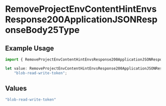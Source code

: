 # RemoveProjectEnvContentHintEnvsResponse200ApplicationJSONResponseBody25Type

## Example Usage

```typescript
import { RemoveProjectEnvContentHintEnvsResponse200ApplicationJSONResponseBody25Type } from "@vercel/sdk/models/operations";

let value: RemoveProjectEnvContentHintEnvsResponse200ApplicationJSONResponseBody25Type =
    "blob-read-write-token";
```

## Values

```typescript
"blob-read-write-token"
```